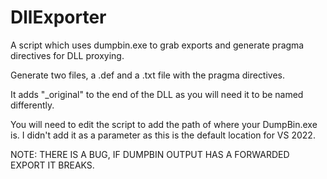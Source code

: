 # DllExporter
A script which uses dumpbin.exe to grab exports and generate pragma directives for DLL proxying.

Generate two files, a .def and a .txt file with the pragma directives. 

It adds "_original" to the end of the DLL as you will need it to be named differently.

You will need to edit the script to add the path of where your DumpBin.exe is. I didn't add it as a parameter as this is the default location for VS 2022.

NOTE: THERE IS A BUG, IF DUMPBIN OUTPUT HAS A FORWARDED EXPORT IT BREAKS.
